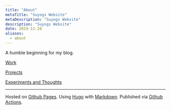 ```yaml
---
title: "About"
metaTitle: "Suyogs Website"
metaDescription: "Suyogs Website"
description: "Suyogs Website"
date: 2019-11-28
aliases:
  - about
---
```


A humble beginning for my blog.

[Work](../work/)

[Projects](../projects/)

[Experiments and Thoughts](../categories/experiments/)

<!-- TODO: Add paginated / searchable index page -->

---

Hosted on [Github Pages](https://pages.github.com/). 
Using [Hugo](https://gohugo.io/) with [Markdown](https://daringfireball.net/projects/markdown/). 
Published via [Github Actions](https://github.com/features/actions).

